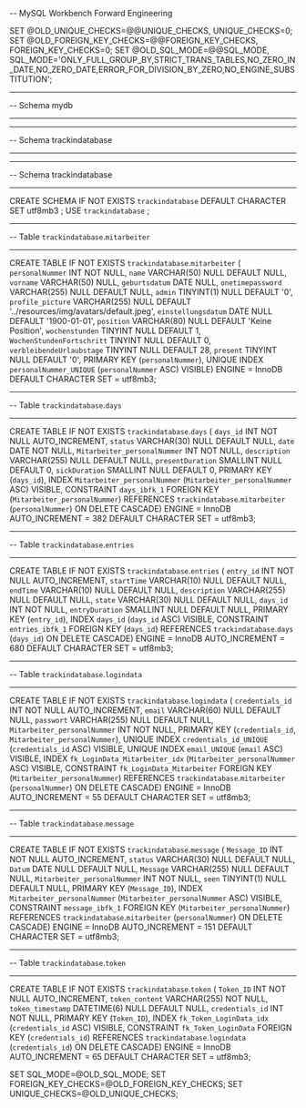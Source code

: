 -- MySQL Workbench Forward Engineering

SET @OLD_UNIQUE_CHECKS=@@UNIQUE_CHECKS, UNIQUE_CHECKS=0;
SET @OLD_FOREIGN_KEY_CHECKS=@@FOREIGN_KEY_CHECKS, FOREIGN_KEY_CHECKS=0;
SET @OLD_SQL_MODE=@@SQL_MODE, SQL_MODE='ONLY_FULL_GROUP_BY,STRICT_TRANS_TABLES,NO_ZERO_IN_DATE,NO_ZERO_DATE,ERROR_FOR_DIVISION_BY_ZERO,NO_ENGINE_SUBSTITUTION';

-- -----------------------------------------------------
-- Schema mydb
-- -----------------------------------------------------
-- -----------------------------------------------------
-- Schema trackindatabase
-- -----------------------------------------------------

-- -----------------------------------------------------
-- Schema trackindatabase
-- -----------------------------------------------------
CREATE SCHEMA IF NOT EXISTS `trackindatabase` DEFAULT CHARACTER SET utf8mb3 ;
USE `trackindatabase` ;

-- -----------------------------------------------------
-- Table `trackindatabase`.`mitarbeiter`
-- -----------------------------------------------------
CREATE TABLE IF NOT EXISTS `trackindatabase`.`mitarbeiter` (
`personalNummer` INT NOT NULL,
`name` VARCHAR(50) NULL DEFAULT NULL,
`vorname` VARCHAR(50) NULL,
`geburtsdatum` DATE NULL,
`onetimepassword` VARCHAR(255) NULL DEFAULT NULL,
`admin` TINYINT(1) NULL DEFAULT '0',
`profile_picture` VARCHAR(255) NULL DEFAULT '../resources/img/avatars/default.jpeg',
`einstellungsdatum` DATE NULL DEFAULT '1900-01-01',
`position` VARCHAR(80) NULL DEFAULT 'Keine Position',
`wochenstunden` TINYINT NULL DEFAULT 1,
`WochenStundenFortschritt` TINYINT NULL DEFAULT 0,
`verbleibendeUrlaubstage` TINYINT NULL DEFAULT 28,
`present` TINYINT NULL DEFAULT '0',
PRIMARY KEY (`personalNummer`),
UNIQUE INDEX `personalNummer_UNIQUE` (`personalNummer` ASC) VISIBLE)
ENGINE = InnoDB
DEFAULT CHARACTER SET = utf8mb3;


-- -----------------------------------------------------
-- Table `trackindatabase`.`days`
-- -----------------------------------------------------
CREATE TABLE IF NOT EXISTS `trackindatabase`.`days` (
`days_id` INT NOT NULL AUTO_INCREMENT,
`status` VARCHAR(30) NULL DEFAULT NULL,
`date` DATE NOT NULL,
`Mitarbeiter_personalNummer` INT NOT NULL,
`description` VARCHAR(255) NULL DEFAULT NULL,
`presentDuration` SMALLINT NULL DEFAULT 0,
`sickDuration` SMALLINT NULL DEFAULT 0,
PRIMARY KEY (`days_id`),
INDEX `Mitarbeiter_personalNummer` (`Mitarbeiter_personalNummer` ASC) VISIBLE,
CONSTRAINT `days_ibfk_1`
FOREIGN KEY (`Mitarbeiter_personalNummer`)
REFERENCES `trackindatabase`.`mitarbeiter` (`personalNummer`)
ON DELETE CASCADE)
ENGINE = InnoDB
AUTO_INCREMENT = 382
DEFAULT CHARACTER SET = utf8mb3;


-- -----------------------------------------------------
-- Table `trackindatabase`.`entries`
-- -----------------------------------------------------
CREATE TABLE IF NOT EXISTS `trackindatabase`.`entries` (
`entry_id` INT NOT NULL AUTO_INCREMENT,
`startTime` VARCHAR(10) NULL DEFAULT NULL,
`endTime` VARCHAR(10) NULL DEFAULT NULL,
`description` VARCHAR(255) NULL DEFAULT NULL,
`state` VARCHAR(30) NULL DEFAULT NULL,
`days_id` INT NOT NULL,
`entryDuration` SMALLINT NULL DEFAULT NULL,
PRIMARY KEY (`entry_id`),
INDEX `days_id` (`days_id` ASC) VISIBLE,
CONSTRAINT `entries_ibfk_1`
FOREIGN KEY (`days_id`)
REFERENCES `trackindatabase`.`days` (`days_id`)
ON DELETE CASCADE)
ENGINE = InnoDB
AUTO_INCREMENT = 680
DEFAULT CHARACTER SET = utf8mb3;


-- -----------------------------------------------------
-- Table `trackindatabase`.`logindata`
-- -----------------------------------------------------
CREATE TABLE IF NOT EXISTS `trackindatabase`.`logindata` (
`credentials_id` INT NOT NULL AUTO_INCREMENT,
`email` VARCHAR(60) NULL DEFAULT NULL,
`passwort` VARCHAR(255) NULL DEFAULT NULL,
`Mitarbeiter_personalNummer` INT NOT NULL,
PRIMARY KEY (`credentials_id`, `Mitarbeiter_personalNummer`),
UNIQUE INDEX `credentials_id_UNIQUE` (`credentials_id` ASC) VISIBLE,
UNIQUE INDEX `email_UNIQUE` (`email` ASC) VISIBLE,
INDEX `fk_LoginData_Mitarbeiter_idx` (`Mitarbeiter_personalNummer` ASC) VISIBLE,
CONSTRAINT `fk_LoginData_Mitarbeiter`
FOREIGN KEY (`Mitarbeiter_personalNummer`)
REFERENCES `trackindatabase`.`mitarbeiter` (`personalNummer`)
ON DELETE CASCADE)
ENGINE = InnoDB
AUTO_INCREMENT = 55
DEFAULT CHARACTER SET = utf8mb3;


-- -----------------------------------------------------
-- Table `trackindatabase`.`message`
-- -----------------------------------------------------
CREATE TABLE IF NOT EXISTS `trackindatabase`.`message` (
`Message_ID` INT NOT NULL AUTO_INCREMENT,
`status` VARCHAR(30) NULL DEFAULT NULL,
`Datum` DATE NULL DEFAULT NULL,
`Message` VARCHAR(255) NULL DEFAULT NULL,
`Mitarbeiter_personalNummer` INT NOT NULL,
`seen` TINYINT(1) NULL DEFAULT NULL,
PRIMARY KEY (`Message_ID`),
INDEX `Mitarbeiter_personalNummer` (`Mitarbeiter_personalNummer` ASC) VISIBLE,
CONSTRAINT `message_ibfk_1`
FOREIGN KEY (`Mitarbeiter_personalNummer`)
REFERENCES `trackindatabase`.`mitarbeiter` (`personalNummer`)
ON DELETE CASCADE)
ENGINE = InnoDB
AUTO_INCREMENT = 151
DEFAULT CHARACTER SET = utf8mb3;


-- -----------------------------------------------------
-- Table `trackindatabase`.`token`
-- -----------------------------------------------------
CREATE TABLE IF NOT EXISTS `trackindatabase`.`token` (
`Token_ID` INT NOT NULL AUTO_INCREMENT,
`token_content` VARCHAR(255) NOT NULL,
`token_timestamp` DATETIME(6) NULL DEFAULT NULL,
`credentials_id` INT NOT NULL,
PRIMARY KEY (`Token_ID`),
INDEX `fk_Token_LoginData_idx` (`credentials_id` ASC) VISIBLE,
CONSTRAINT `fk_Token_LoginData`
FOREIGN KEY (`credentials_id`)
REFERENCES `trackindatabase`.`logindata` (`credentials_id`)
ON DELETE CASCADE)
ENGINE = InnoDB
AUTO_INCREMENT = 65
DEFAULT CHARACTER SET = utf8mb3;


SET SQL_MODE=@OLD_SQL_MODE;
SET FOREIGN_KEY_CHECKS=@OLD_FOREIGN_KEY_CHECKS;
SET UNIQUE_CHECKS=@OLD_UNIQUE_CHECKS;
